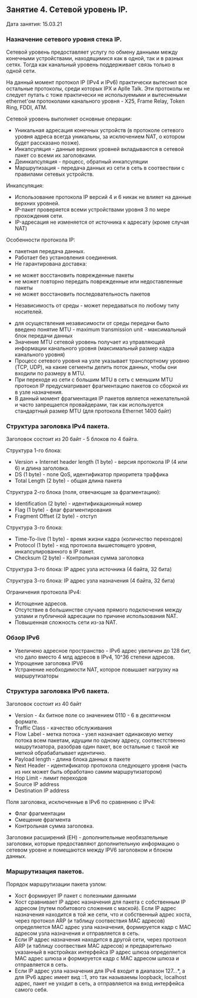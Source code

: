 ## Занятие 4. Сетевой уровень IP. 

Дата занятия: 15.03.21

###  Назначение сетевого уровня стека IP.

Сетевой уровень предоставляет услугу по обмену данными между конечными устройствами, находящимися как в одной, так и в разных сетях. Тогда как канальный уровень поддерживает связь только в одной сети.

На данный момент протокол IP (IPv4 и IPv6) практически вытеснил все остальные протоколы, среди которых IPX и Aplle Talk. Эти протоколы не следует путать с тоже практически не используемыми и вытеснеными ethernet'ом протоколами канального уровня - X25, Frame Relay, Token Ring, FDDI, ATM.

Сетевой уровень выполняет основные операции:

- Уникальная адресация конечных устройств (в протоколе сетевого уровня адреса всегда уникальны, за исключением NAT, о котором будет рассказано позже).
- Инкапсуляция - данные верхних уровней вкладываются в сетевой пакет со всеми их заголовками.
- Деинкапсуляция - процесс, обратный инкапсуляции
- Маршрутизация - передача данных из сети в сеть в соотвествии с правилами сетевых устройств.

Инкапсуляция:

- Использование протокола IP версий 4 и 6 никак не влияет на данные верхних уровней. 
- IP-пакет проверяется всеми устройствами уровня 3 по мере прохождения сети.
- IP-адресация не изменяется от источника к адресату (кроме случая NAT)

Особенности протокола IP:

- пакетная передача данных.
- Работает без установления соединения.
- Не гарантирована доставка:
 * не может воcстановить поврежденные пакеты
 * не может повторно передать поврежденные или недоставленные пакеты
 * не может восстановить последовательность пакетов
- Независимость от среды - может передаваться по любому типу носителей.
 * для осуществления независимости от среды передачи было введено понятие MTU - maximum transmission unit - максимальный блок передачи данных
 * Значение MTU сетевой уровень получает из управляющей информации канального уровня (максимальный размер кадра канального уровня)
 * Процесс сетевого уровня на узле указывает транспортному уровню (TCP, UDP), на какие сегменты делить поток данных, чтобы они входили по размеру в MTU.
 * При переходе из сети с большим MTU в сеть с меньшим MTU протокол IP предусматривает фрагментацию пакетов со сборкой их в узле назначения.
 * В данный момент фрагментация IP пакетов является нежелательной и часто запрещается провайдерами, так как используется стандартный размер MTU (для протокола Ethernet 1400 байт)

### Структура заголовка IPv4 пакета.

Заголовок состоит из 20 байт - 5 блоков по 4 байта.

Структура 1-го блока:
- Version + Internet header length (1 byte) - версия протокола IP (4 или 6) и длина заголовка.
- DS (1 byte) - поле QoS, идентификатор приоритета траффика
- Total Length (2 byte) - общая длина пакета

Структура 2-го блока (поля, отвечающие за фрагментацию):
- Identification (2 byte) - идентификационный номер
- Flag (1 byte) - флаг фрагментирования
- Fragment Offset (2 byte) - отступ

Структура 3-го блока:
- Time-To-live (1 byte) - время жизни кадра  (количество переходов)
- Protocol (1 byte) - код протокола вышестоящего уровня, инкапсулированного в IP пакет.
- Checksum (2 byte) - Контрольная сумма заголовка

Структура 3-го блока:
IP адрес узла источника (4 байта, 32 бита)

Структура 3-го блока:
IP адрес узла назначения (4 байта, 32 бита)

Ограничения протокола IPv4:
- Истощение адресов.
- Отсутствие в большинстве случаев прямого подключения между узлами и публичной адресации по причине использования NAT.
- Повышенная сложность сети из-за NAT.

### Обзор IPv6

- Увеличено адресное пространство - IPv6 адрес увеличен до 128 бит, что дало вместо 4 млд адресов в IPv4, 10^36 степени адресов.
- Упрощение заголовка IPV6
- Устранение необходимости NAT, которое повышает нагрузку на маршрутизаторы


### Структура заголовка IPv6 пакета.

Заголовок состоит из 40 байт

- Version - 4х битное поле со значением 0110 - 6 в десятичном формате.
- Traffic Class - качество обслуживания
- Flow Label - метка потока - узел назначает одинаковую метку потока всем пакетам, идущим по одному адресу, соотвестственно машрутизатора, разобрав один пакет, все остальные с такой же меткой обрабабатывает идентично. 
- Payload length - длина блока данных в пакете
- Next Header - идентификатор протокола следующего уровня (часть из них может быть обработано самим маршрутизатором)
- Hop Limit - лимит переходов 
- Source IP address
- Destination IP address

Поля заголовка, исключенные в IPv6 по сравнению с IPv4:
- Флаг фрагментации
- Смещение фрагмента
- Контрольная сумма заголовка.

Заголовки расширений (EH) - дополнительные необязательные заголовки, которые предоставляют дополнительную информацию о сетевом уровне и помещаются между IPV6 заголовком и блоком данных.

### Маршрутизация пакетов.

Порядок маршрутизации пакета узлом:
- Хост формирует IP пакет с полезными данными
- Хост сравнивает IP адрес назначения для пакета с собственным IP адресом (путем побитового сложения с маской). Если IP адрес назначения находится в той же сети, что и собственный адрес хоста, через протокол ARP (и таблицу соотвествия MAC адресов) определяется MAC адрес узла назначения, формируется кадр с MAC адресом узла назначения и отправляется в сеть.
- Если IP адрес назначения находится в другой сети, через протокол ARP (и таблицу соотвествия MAC адресов) и предварительно указанный в настройках интерфейса IP адрес шлюза определяется MAC адрес шлюза и формируется кадр с MAC адресом шлюза и отправляется в сеть.
- Если IP адрес узла назначения для IPv4 входит в диапазон 127.*.*.*, а для IPv6 адрес имеет вид ::1, это так называемы loopback, localhost адрес, пакет не уходит в сеть, а отправляется на вход интерфейса самого себя.
























